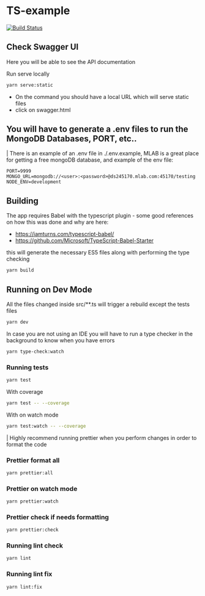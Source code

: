 # TS-example

[![Build Status](https://travis-ci.com/Diego-Romero/ts-node-example.svg?branch=master)](https://travis-ci.com/Diego-Romero/ts-node-example)

## Check Swagger UI

Here you will be able to see the API documentation

Run serve locally

```bash
yarn serve:static
```

- On the command you should have a local URL which will serve static files
- click on swagger.html

## You will have to generate a .env files to run the MongoDB Databases, PORT, etc..

| There is an example of an .env file in ./.env.example, MLAB is a great place for getting a free mongoDB database, and example of the env file:

```
PORT=9999
MONGO_URL=mongodb://<user>:<password>@ds245170.mlab.com:45170/testing
NODE_ENV=development
```

## Building

The app requires Babel with the typescript plugin - some good references on how this was done and why are here:

- https://iamturns.com/typescript-babel/
- https://github.com/Microsoft/TypeScript-Babel-Starter

this will generate the necessary ES5 files along with performing the type checking

```bash
yarn build
```

## Running on Dev Mode

All the files changed inside src/\*\*.ts will trigger a rebuild except the tests files

```bash
yarn dev
```

In case you are not using an IDE you will have to run a type checker in the background to know when you have errors

```bash
yarn type-check:watch
```

### Running tests

```bash
yarn test
```

With coverage

```bash
yarn test -- --coverage
```

With on watch mode

```bash
yarn test:watch -- --coverage
```

| Highly recommend running prettier when you perform changes in order to format the code

### Prettier format all

```bash
yarn prettier:all
```

### Prettier on watch mode

```bash
yarn prettier:watch
```

### Prettier check if needs formatting

```bash
yarn prettier:check
```

### Running lint check

```bash
yarn lint
```

### Running lint fix

```bash
yarn lint:fix
```
